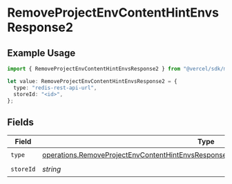 # RemoveProjectEnvContentHintEnvsResponse2

## Example Usage

```typescript
import { RemoveProjectEnvContentHintEnvsResponse2 } from "@vercel/sdk/models/operations/removeprojectenv.js";

let value: RemoveProjectEnvContentHintEnvsResponse2 = {
  type: "redis-rest-api-url",
  storeId: "<id>",
};
```

## Fields

| Field                                                                                                                                                                                            | Type                                                                                                                                                                                             | Required                                                                                                                                                                                         | Description                                                                                                                                                                                      |
| ------------------------------------------------------------------------------------------------------------------------------------------------------------------------------------------------ | ------------------------------------------------------------------------------------------------------------------------------------------------------------------------------------------------ | ------------------------------------------------------------------------------------------------------------------------------------------------------------------------------------------------ | ------------------------------------------------------------------------------------------------------------------------------------------------------------------------------------------------ |
| `type`                                                                                                                                                                                           | [operations.RemoveProjectEnvContentHintEnvsResponse200ApplicationJSONResponseBody32Type](../../models/operations/removeprojectenvcontenthintenvsresponse200applicationjsonresponsebody32type.md) | :heavy_check_mark:                                                                                                                                                                               | N/A                                                                                                                                                                                              |
| `storeId`                                                                                                                                                                                        | *string*                                                                                                                                                                                         | :heavy_check_mark:                                                                                                                                                                               | N/A                                                                                                                                                                                              |